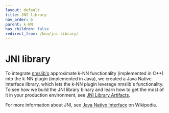 ```yaml
---
layout: default
title: JNI library
nav_order: 6
parent: k-NN
has_children: false
redirect_from: /knn/jni-library/
---
```


# JNI library

To integrate [nmslib's](https://github.com/nmslib/nmslib/) approximate k-NN functionality (implemented in C++) into the k-NN plugin (implemented in Java), we created a Java Native Interface library, which lets the k-NN plugin leverage nmslib's functionality. To see how we build the JNI library binary and learn how to get the most of it in your production environment, see [JNI Library Artifacts](https://github.com/opensearch-project/k-NN#jni-library-artifacts).

For more information about JNI, see [Java Native Interface](https://en.wikipedia.org/wiki/Java_Native_Interface) on Wikipedia.
